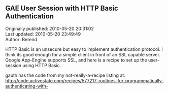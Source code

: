## GAE User Session with HTTP Basic Authentication  
Originally published: 2010-05-20 20:31:02  
Last updated: 2010-05-20 23:49:49  
Author: Berend   
  
HTTP Basic is an unsecure but easy to implement authentication protocol. I think its good enough for a simple client in front of an SSL capable server. Google App-Engine supports SSL, and here is a recipe to set up the user-session using HTTP Basic. 

gauth has the code from my not-really-a-recipe listing at: 
http://code.activestate.com/recipes/577217-routines-for-programmatically-authenticating-with-